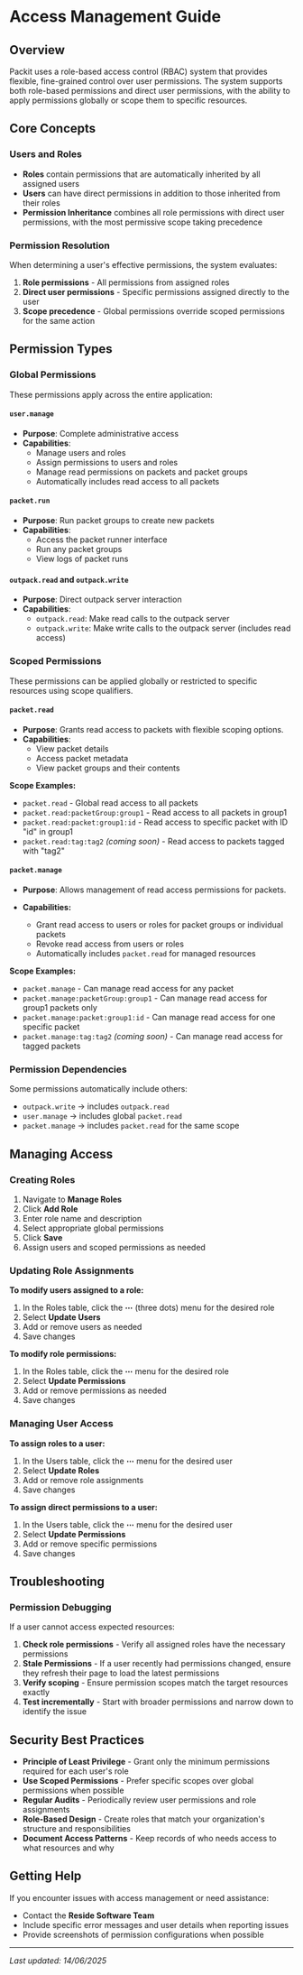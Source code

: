 # Access Management Guide

## Overview

Packit uses a role-based access control (RBAC) system that provides flexible, fine-grained control over user permissions. The system supports both role-based permissions and direct user permissions, with the ability to apply permissions globally or scope them to specific resources.

## Core Concepts

### Users and Roles

- **Roles** contain permissions that are automatically inherited by all assigned users
- **Users** can have direct permissions in addition to those inherited from their roles
- **Permission Inheritance** combines all role permissions with direct user permissions, with the most permissive scope taking precedence

### Permission Resolution

When determining a user's effective permissions, the system evaluates:

1. **Role permissions** - All permissions from assigned roles
2. **Direct user permissions** - Specific permissions assigned directly to the user
3. **Scope precedence** - Global permissions override scoped permissions for the same action

## Permission Types

### Global Permissions

These permissions apply across the entire application:

#### `user.manage`

- **Purpose**: Complete administrative access
- **Capabilities**:
  - Manage users and roles
  - Assign permissions to users and roles
  - Manage read permissions on packets and packet groups
  - Automatically includes read access to all packets

#### `packet.run`

- **Purpose**: Run packet groups to create new packets
- **Capabilities**:
  - Access the packet runner interface
  - Run any packet groups
  - View logs of packet runs

#### `outpack.read` and `outpack.write`

- **Purpose**: Direct outpack server interaction
- **Capabilities**:
  - `outpack.read`: Make read calls to the outpack server
  - `outpack.write`: Make write calls to the outpack server (includes read access)

### Scoped Permissions

These permissions can be applied globally or restricted to specific resources using scope qualifiers.

#### `packet.read`

- **Purpose**: Grants read access to packets with flexible scoping options.
- **Capabilities**:
  - View packet details
  - Access packet metadata
  - View packet groups and their contents

**Scope Examples:**

- `packet.read` - Global read access to all packets
- `packet.read:packetGroup:group1` - Read access to all packets in group1
- `packet.read:packet:group1:id` - Read access to specific packet with ID "id" in group1
- `packet.read:tag:tag2` _(coming soon)_ - Read access to packets tagged with "tag2"

#### `packet.manage`

- **Purpose**: Allows management of read access permissions for packets.

- **Capabilities:**

  - Grant read access to users or roles for packet groups or individual packets
  - Revoke read access from users or roles
  - Automatically includes `packet.read` for managed resources

**Scope Examples:**

- `packet.manage` - Can manage read access for any packet
- `packet.manage:packetGroup:group1` - Can manage read access for group1 packets only
- `packet.manage:packet:group1:id` - Can manage read access for one specific packet
- `packet.manage:tag:tag2` _(coming soon)_ - Can manage read access for tagged packets

### Permission Dependencies

Some permissions automatically include others:

- `outpack.write` → includes `outpack.read`
- `user.manage` → includes global `packet.read`
- `packet.manage` → includes `packet.read` for the same scope

## Managing Access

### Creating Roles

1. Navigate to **Manage Roles**
2. Click **Add Role**
3. Enter role name and description
4. Select appropriate global permissions
5. Click **Save**
6. Assign users and scoped permissions as needed

### Updating Role Assignments

**To modify users assigned to a role:**

1. In the Roles table, click the **⋯** (three dots) menu for the desired role
2. Select **Update Users**
3. Add or remove users as needed
4. Save changes

**To modify role permissions:**

1. In the Roles table, click the **⋯** menu for the desired role
2. Select **Update Permissions**
3. Add or remove permissions as needed
4. Save changes

### Managing User Access

**To assign roles to a user:**

1. In the Users table, click the **⋯** menu for the desired user
2. Select **Update Roles**
3. Add or remove role assignments
4. Save changes

**To assign direct permissions to a user:**

1. In the Users table, click the **⋯** menu for the desired user
2. Select **Update Permissions**
3. Add or remove specific permissions
4. Save changes

## Troubleshooting

### Permission Debugging

If a user cannot access expected resources:

1. **Check role permissions** - Verify all assigned roles have the necessary permissions
2. **Stale Permissions** - If a user recently had permissions changed, ensure they refresh their page to load the latest permissions
3. **Verify scoping** - Ensure permission scopes match the target resources exactly
4. **Test incrementally** - Start with broader permissions and narrow down to identify the issue

## Security Best Practices

- **Principle of Least Privilege** - Grant only the minimum permissions required for each user's role
- **Use Scoped Permissions** - Prefer specific scopes over global permissions when possible
- **Regular Audits** - Periodically review user permissions and role assignments
- **Role-Based Design** - Create roles that match your organization's structure and responsibilities
- **Document Access Patterns** - Keep records of who needs access to what resources and why

## Getting Help

If you encounter issues with access management or need assistance:

- Contact the **Reside Software Team**
- Include specific error messages and user details when reporting issues
- Provide screenshots of permission configurations when possible

---

_Last updated: 14/06/2025_
